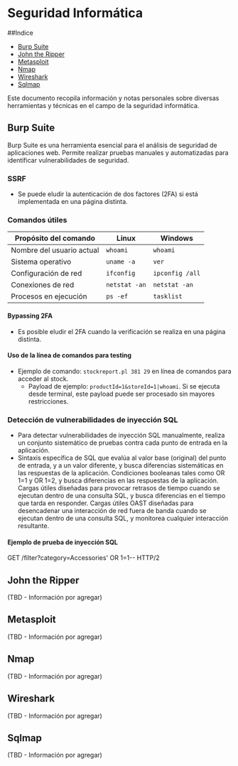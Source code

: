 # Seguridad Informática
##Indice
- [Burp Suite](#burp-suite)
- [John the Ripper](#john-the-ripper)
- [Metasploit](#metasploit)
- [Nmap](#nmap)
- [Wireshark](#wireshark)
- [Sqlmap](#sqlmap)

Este documento recopila información y notas personales sobre diversas herramientas y técnicas en el campo de la seguridad informática.

## Burp Suite

Burp Suite es una herramienta esencial para el análisis de seguridad de aplicaciones web. Permite realizar pruebas manuales y automatizadas para identificar vulnerabilidades de seguridad.

### SSRF

- Se puede eludir la autenticación de dos factores (2FA) si está implementada en una página distinta.

### Comandos útiles
| Propósito del comando        | Linux    | Windows         |
|------------------------------|----------|-----------------|
| Nombre del usuario actual    | `whoami` | `whoami`        |
| Sistema operativo            | `uname -a` | `ver`          |
| Configuración de red         | `ifconfig` | `ipconfig /all` |
| Conexiones de red            | `netstat -an` | `netstat -an` |
| Procesos en ejecución        | `ps -ef` | `tasklist`      |

#### Bypassing 2FA
- Es posible eludir el 2FA cuando la verificación se realiza en una página distinta.

#### Uso de la línea de comandos para testing
- Ejemplo de comando: `stockreport.pl 381 29` en línea de comandos para acceder al stock.
  - Payload de ejemplo: `productId=1&storeId=1|whoami`. Si se ejecuta desde terminal, este payload puede ser procesado sin mayores restricciones.

### Detección de vulnerabilidades de inyección SQL

- Para detectar vulnerabilidades de inyección SQL manualmente, realiza un conjunto sistemático de pruebas contra cada punto de entrada en la aplicación.
- Sintaxis específica de SQL que evalúa al valor base (original) del punto de entrada, y a un valor diferente, y busca diferencias sistemáticas en las respuestas de la aplicación.
Condiciones booleanas tales como OR 1=1 y OR 1=2, y busca diferencias en las respuestas de la aplicación.
Cargas útiles diseñadas para provocar retrasos de tiempo cuando se ejecutan dentro de una consulta SQL, y busca diferencias en el tiempo que tarda en responder.
Cargas útiles OAST diseñadas para desencadenar una interacción de red fuera de banda cuando se ejecutan dentro de una consulta SQL, y monitorea cualquier interacción resultante.

#### Ejemplo de prueba de inyección SQL

GET /filter?category=Accessories' OR 1=1-- HTTP/2





## John the Ripper

(TBD - Información por agregar)

## Metasploit

(TBD - Información por agregar)

## Nmap

(TBD - Información por agregar)

## Wireshark

(TBD - Información por agregar)

## Sqlmap

(TBD - Información por agregar)

